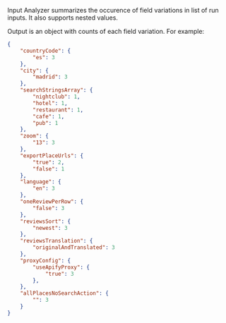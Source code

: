 Input Analyzer summarizes the occurence of field variations in list of run inputs. It also supports nested values.

Output is an object with counts of each field variation. For example:

```json
{
	"countryCode": {
		"es": 3
	},
	"city": {
		"madrid": 3
	},
	"searchStringsArray": {
		"nightclub": 1,
		"hotel": 1,
		"restaurant": 1,
		"cafe": 1,
		"pub": 1
	},
	"zoom": {
		"13": 3
	},
	"exportPlaceUrls": {
		"true": 2,
		"false": 1
	},
	"language": {
		"en": 3
	},
	"oneReviewPerRow": {
		"false": 3
	},
	"reviewsSort": {
		"newest": 3
	},
	"reviewsTranslation": {
		"originalAndTranslated": 3
	},
	"proxyConfig": {
		"useApifyProxy": {
			"true": 3
		},
	},
	"allPlacesNoSearchAction": {
		"": 3
	}
}
```
